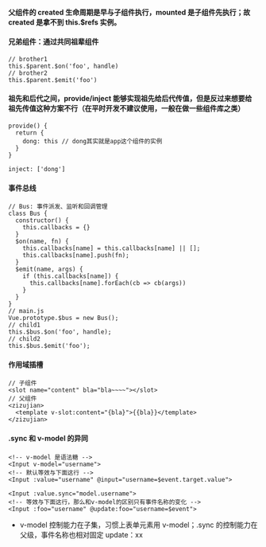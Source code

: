 #### 父组件的 created 生命周期是早与子组件执行，mounted 是子组件先执行；故 created 是拿不到 this.$refs 实例。

#### 兄弟组件：通过共同祖辈组件

```
// brother1
this.$parent.$on('foo', handle)
// brother2
this.$parent.$emit('foo')
```

#### 祖先和后代之间，provide/inject 能够实现祖先给后代传值，但是反过来想要给祖先传值这种方案不行（在平时开发不建议使用，一般在做一些组件库之类）

```
provide() {
  return {
    dong: this // dong其实就是app这个组件的实例
  }
}

inject: ['dong']
```

#### 事件总线

```
// Bus: 事件派发、监听和回调管理
class Bus {
  constructor() {
    this.callbacks = {}
  }
  $on(name, fn) {
    this.callbacks[name] = this.callbacks[name] || [];
    this.callbacks[name].push(fn);
  }
  $emit(name, args) {
    if (this.callbacks[name]) {
      this.callbacks[name].forEach(cb => cb(args))
    }
  }
}
// main.js
Vue.prototype.$bus = new Bus();
// child1
this.$bus.$on('foo', handle);
// child2
this.$bus.$emit('foo');
```

#### 作用域插槽

```
// 子组件
<slot name="content" bla="bla~~~~"></slot>
// 父组件
<zizujian>
  <template v-slot:content="{bla}">{{bla}}</template>
</zizujian>
```

#### .sync 和 v-model 的异同

```
<!-- v-model 是语法糖 -->
<Input v-model="username">
<!-- 默认等效与下面这行 -->
<Input :value="username" @input="username=$event.target.value">

<Input :value.sync="model.username">
<!-- 等效与下面这行，那么和v-model的区别只有事件名称的变化 -->
<Input :foo="username" @update:foo="username=$event">
```

- v-model 控制能力在子集，习惯上表单元素用 v-model；.sync 的控制能力在父级，事件名称也相对固定 update：xx
